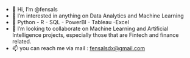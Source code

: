 - 👋 Hi, I’m @fensals
- 👀 I’m interested in anything on Data Analytics and Machine Learning
- 🌱 Python - R - SQL - PowerBI - Tableau -Excel
- 💞️ I’m looking to collaborate on Machine Learning and Artificial Intelligence projects, especially those that are  Fintech and finance related.
- 📫 you can reach me via mail : fensalsdx@gmail.com


